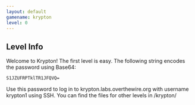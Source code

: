 ```yaml
---
layout: default
gamename: krypton
level: 0
---
```

Level Info
----------
Welcome to Krypton! The first level is easy. The following string
encodes the password using Base64:

    S1JZUFRPTklTR1JFQVQ=

Use this password to log in to krypton.labs.overthewire.org with
username krypton1 using SSH. You can find the files for other levels in
/krypton/

